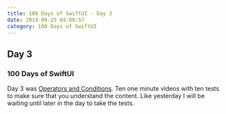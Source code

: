 ```yaml
---
title: 100 Days of SwiftUI - Day 3
date: 2019-09-25 04:09:57
category: 100 Days of SwiftUI
---
```


## Day 3
### 100 Days of SwiftUI

Day 3 was [Operators and Conditions](https://www.hackingwithswift.com/100/3).  Ten one minute videos with ten tests to make sure that you understand the content.  Like yesterday I will be waiting until later in the day to take the tests.